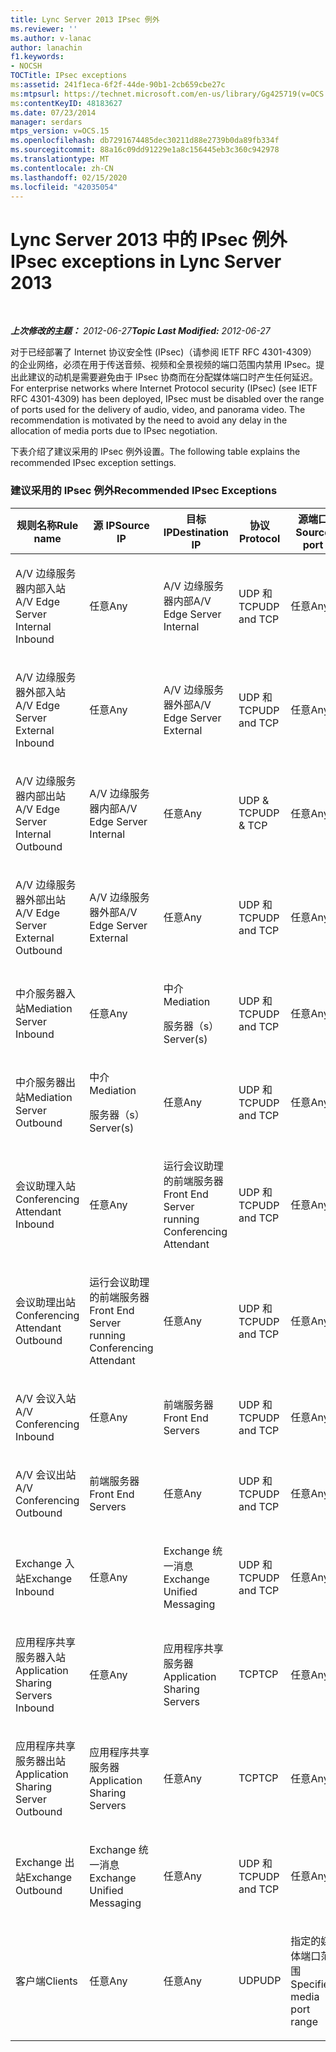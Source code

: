 ```yaml
---
title: Lync Server 2013 IPsec 例外
ms.reviewer: ''
ms.author: v-lanac
author: lanachin
f1.keywords:
- NOCSH
TOCTitle: IPsec exceptions
ms:assetid: 241f1eca-6f2f-44de-90b1-2cb659cbe27c
ms:mtpsurl: https://technet.microsoft.com/en-us/library/Gg425719(v=OCS.15)
ms:contentKeyID: 48183627
ms.date: 07/23/2014
manager: serdars
mtps_version: v=OCS.15
ms.openlocfilehash: db7291674485dec30211d88e2739b0da89fb334f
ms.sourcegitcommit: 88a16c09dd91229e1a8c156445eb3c360c942978
ms.translationtype: MT
ms.contentlocale: zh-CN
ms.lasthandoff: 02/15/2020
ms.locfileid: "42035054"
---
```

<div data-xmlns="http://www.w3.org/1999/xhtml">

<div class="topic" data-xmlns="http://www.w3.org/1999/xhtml" data-msxsl="urn:schemas-microsoft-com:xslt" data-cs="http://msdn.microsoft.com/">

<div data-asp="http://msdn2.microsoft.com/asp">

# <a name="ipsec-exceptions-in-lync-server-2013"></a><span data-ttu-id="50bb8-102">Lync Server 2013 中的 IPsec 例外</span><span class="sxs-lookup"><span data-stu-id="50bb8-102">IPsec exceptions in Lync Server 2013</span></span>

</div>

<div id="mainSection">

<div id="mainBody">

<span> </span>

<span data-ttu-id="50bb8-103">_**上次修改的主题：** 2012-06-27_</span><span class="sxs-lookup"><span data-stu-id="50bb8-103">_**Topic Last Modified:** 2012-06-27_</span></span>

<span data-ttu-id="50bb8-p101">对于已经部署了 Internet 协议安全性 (IPsec)（请参阅 IETF RFC 4301-4309）的企业网络，必须在用于传送音频、视频和全景视频的端口范围内禁用 IPsec。提出此建议的动机是需要避免由于 IPsec 协商而在分配媒体端口时产生任何延迟。</span><span class="sxs-lookup"><span data-stu-id="50bb8-p101">For enterprise networks where Internet Protocol security (IPsec) (see IETF RFC 4301-4309) has been deployed, IPsec must be disabled over the range of ports used for the delivery of audio, video, and panorama video. The recommendation is motivated by the need to avoid any delay in the allocation of media ports due to IPsec negotiation.</span></span>

<span data-ttu-id="50bb8-106">下表介绍了建议采用的 IPsec 例外设置。</span><span class="sxs-lookup"><span data-stu-id="50bb8-106">The following table explains the recommended IPsec exception settings.</span></span>

### <a name="recommended-ipsec-exceptions"></a><span data-ttu-id="50bb8-107">建议采用的 IPsec 例外</span><span class="sxs-lookup"><span data-stu-id="50bb8-107">Recommended IPsec Exceptions</span></span>

<table style="width:100%;">
<colgroup>
<col style="width: 14%" />
<col style="width: 14%" />
<col style="width: 14%" />
<col style="width: 14%" />
<col style="width: 14%" />
<col style="width: 14%" />
<col style="width: 14%" />
</colgroup>
<thead>
<tr class="header">
<th><span data-ttu-id="50bb8-108">规则名称</span><span class="sxs-lookup"><span data-stu-id="50bb8-108">Rule name</span></span></th>
<th><span data-ttu-id="50bb8-109">源 IP</span><span class="sxs-lookup"><span data-stu-id="50bb8-109">Source IP</span></span></th>
<th><span data-ttu-id="50bb8-110">目标 IP</span><span class="sxs-lookup"><span data-stu-id="50bb8-110">Destination IP</span></span></th>
<th><span data-ttu-id="50bb8-111">协议</span><span class="sxs-lookup"><span data-stu-id="50bb8-111">Protocol</span></span></th>
<th><span data-ttu-id="50bb8-112">源端口</span><span class="sxs-lookup"><span data-stu-id="50bb8-112">Source port</span></span></th>
<th><span data-ttu-id="50bb8-113">目标端口</span><span class="sxs-lookup"><span data-stu-id="50bb8-113">Destination port</span></span></th>
<th><span data-ttu-id="50bb8-114">身份验证要求</span><span class="sxs-lookup"><span data-stu-id="50bb8-114">Authentication Requirement</span></span></th>
</tr>
</thead>
<tbody>
<tr class="odd">
<td><p><span data-ttu-id="50bb8-115">A/V 边缘服务器内部入站</span><span class="sxs-lookup"><span data-stu-id="50bb8-115">A/V Edge Server Internal Inbound</span></span></p></td>
<td><p><span data-ttu-id="50bb8-116">任意</span><span class="sxs-lookup"><span data-stu-id="50bb8-116">Any</span></span></p></td>
<td><p><span data-ttu-id="50bb8-117">A/V 边缘服务器内部</span><span class="sxs-lookup"><span data-stu-id="50bb8-117">A/V Edge Server Internal</span></span></p></td>
<td><p><span data-ttu-id="50bb8-118">UDP 和 TCP</span><span class="sxs-lookup"><span data-stu-id="50bb8-118">UDP and TCP</span></span></p></td>
<td><p><span data-ttu-id="50bb8-119">任意</span><span class="sxs-lookup"><span data-stu-id="50bb8-119">Any</span></span></p></td>
<td><p><span data-ttu-id="50bb8-120">任意</span><span class="sxs-lookup"><span data-stu-id="50bb8-120">Any</span></span></p></td>
<td><p><span data-ttu-id="50bb8-121">不进行身份验证</span><span class="sxs-lookup"><span data-stu-id="50bb8-121">Do not authenticate</span></span></p></td>
</tr>
<tr class="even">
<td><p><span data-ttu-id="50bb8-122">A/V 边缘服务器外部入站</span><span class="sxs-lookup"><span data-stu-id="50bb8-122">A/V Edge Server External Inbound</span></span></p></td>
<td><p><span data-ttu-id="50bb8-123">任意</span><span class="sxs-lookup"><span data-stu-id="50bb8-123">Any</span></span></p></td>
<td><p><span data-ttu-id="50bb8-124">A/V 边缘服务器外部</span><span class="sxs-lookup"><span data-stu-id="50bb8-124">A/V Edge Server External</span></span></p></td>
<td><p><span data-ttu-id="50bb8-125">UDP 和 TCP</span><span class="sxs-lookup"><span data-stu-id="50bb8-125">UDP and TCP</span></span></p></td>
<td><p><span data-ttu-id="50bb8-126">任意</span><span class="sxs-lookup"><span data-stu-id="50bb8-126">Any</span></span></p></td>
<td><p><span data-ttu-id="50bb8-127">任意</span><span class="sxs-lookup"><span data-stu-id="50bb8-127">Any</span></span></p></td>
<td><p><span data-ttu-id="50bb8-128">不进行身份验证</span><span class="sxs-lookup"><span data-stu-id="50bb8-128">Do not authenticate</span></span></p></td>
</tr>
<tr class="odd">
<td><p><span data-ttu-id="50bb8-129">A/V 边缘服务器内部出站</span><span class="sxs-lookup"><span data-stu-id="50bb8-129">A/V Edge Server Internal Outbound</span></span></p></td>
<td><p><span data-ttu-id="50bb8-130">A/V 边缘服务器内部</span><span class="sxs-lookup"><span data-stu-id="50bb8-130">A/V Edge Server Internal</span></span></p></td>
<td><p><span data-ttu-id="50bb8-131">任意</span><span class="sxs-lookup"><span data-stu-id="50bb8-131">Any</span></span></p></td>
<td><p><span data-ttu-id="50bb8-132">UDP &amp; TCP</span><span class="sxs-lookup"><span data-stu-id="50bb8-132">UDP &amp; TCP</span></span></p></td>
<td><p><span data-ttu-id="50bb8-133">任意</span><span class="sxs-lookup"><span data-stu-id="50bb8-133">Any</span></span></p></td>
<td><p><span data-ttu-id="50bb8-134">任意</span><span class="sxs-lookup"><span data-stu-id="50bb8-134">Any</span></span></p></td>
<td><p><span data-ttu-id="50bb8-135">不进行身份验证</span><span class="sxs-lookup"><span data-stu-id="50bb8-135">Do not authenticate</span></span></p></td>
</tr>
<tr class="even">
<td><p><span data-ttu-id="50bb8-136">A/V 边缘服务器外部出站</span><span class="sxs-lookup"><span data-stu-id="50bb8-136">A/V Edge Server External Outbound</span></span></p></td>
<td><p><span data-ttu-id="50bb8-137">A/V 边缘服务器外部</span><span class="sxs-lookup"><span data-stu-id="50bb8-137">A/V Edge Server External</span></span></p></td>
<td><p><span data-ttu-id="50bb8-138">任意</span><span class="sxs-lookup"><span data-stu-id="50bb8-138">Any</span></span></p></td>
<td><p><span data-ttu-id="50bb8-139">UDP 和 TCP</span><span class="sxs-lookup"><span data-stu-id="50bb8-139">UDP and TCP</span></span></p></td>
<td><p><span data-ttu-id="50bb8-140">任意</span><span class="sxs-lookup"><span data-stu-id="50bb8-140">Any</span></span></p></td>
<td><p><span data-ttu-id="50bb8-141">任意</span><span class="sxs-lookup"><span data-stu-id="50bb8-141">Any</span></span></p></td>
<td><p><span data-ttu-id="50bb8-142">不进行身份验证</span><span class="sxs-lookup"><span data-stu-id="50bb8-142">Do not authenticate</span></span></p></td>
</tr>
<tr class="odd">
<td><p><span data-ttu-id="50bb8-143">中介服务器入站</span><span class="sxs-lookup"><span data-stu-id="50bb8-143">Mediation Server Inbound</span></span></p></td>
<td><p><span data-ttu-id="50bb8-144">任意</span><span class="sxs-lookup"><span data-stu-id="50bb8-144">Any</span></span></p></td>
<td><p><span data-ttu-id="50bb8-145">中介</span><span class="sxs-lookup"><span data-stu-id="50bb8-145">Mediation</span></span></p>
<p><span data-ttu-id="50bb8-146">服务器（s）</span><span class="sxs-lookup"><span data-stu-id="50bb8-146">Server(s)</span></span></p></td>
<td><p><span data-ttu-id="50bb8-147">UDP 和 TCP</span><span class="sxs-lookup"><span data-stu-id="50bb8-147">UDP and TCP</span></span></p></td>
<td><p><span data-ttu-id="50bb8-148">任意</span><span class="sxs-lookup"><span data-stu-id="50bb8-148">Any</span></span></p></td>
<td><p><span data-ttu-id="50bb8-149">任意</span><span class="sxs-lookup"><span data-stu-id="50bb8-149">Any</span></span></p></td>
<td><p><span data-ttu-id="50bb8-150">不进行身份验证</span><span class="sxs-lookup"><span data-stu-id="50bb8-150">Do not authenticate</span></span></p></td>
</tr>
<tr class="even">
<td><p><span data-ttu-id="50bb8-151">中介服务器出站</span><span class="sxs-lookup"><span data-stu-id="50bb8-151">Mediation Server Outbound</span></span></p></td>
<td><p><span data-ttu-id="50bb8-152">中介</span><span class="sxs-lookup"><span data-stu-id="50bb8-152">Mediation</span></span></p>
<p><span data-ttu-id="50bb8-153">服务器（s）</span><span class="sxs-lookup"><span data-stu-id="50bb8-153">Server(s)</span></span></p></td>
<td><p><span data-ttu-id="50bb8-154">任意</span><span class="sxs-lookup"><span data-stu-id="50bb8-154">Any</span></span></p></td>
<td><p><span data-ttu-id="50bb8-155">UDP 和 TCP</span><span class="sxs-lookup"><span data-stu-id="50bb8-155">UDP and TCP</span></span></p></td>
<td><p><span data-ttu-id="50bb8-156">任意</span><span class="sxs-lookup"><span data-stu-id="50bb8-156">Any</span></span></p></td>
<td><p><span data-ttu-id="50bb8-157">任意</span><span class="sxs-lookup"><span data-stu-id="50bb8-157">Any</span></span></p></td>
<td><p><span data-ttu-id="50bb8-158">不进行身份验证</span><span class="sxs-lookup"><span data-stu-id="50bb8-158">Do not authenticate</span></span></p></td>
</tr>
<tr class="odd">
<td><p><span data-ttu-id="50bb8-159">会议助理入站</span><span class="sxs-lookup"><span data-stu-id="50bb8-159">Conferencing Attendant Inbound</span></span></p></td>
<td><p><span data-ttu-id="50bb8-160">任意</span><span class="sxs-lookup"><span data-stu-id="50bb8-160">Any</span></span></p></td>
<td><p><span data-ttu-id="50bb8-161">运行会议助理的前端服务器</span><span class="sxs-lookup"><span data-stu-id="50bb8-161">Front End Server running Conferencing Attendant</span></span></p></td>
<td><p><span data-ttu-id="50bb8-162">UDP 和 TCP</span><span class="sxs-lookup"><span data-stu-id="50bb8-162">UDP and TCP</span></span></p></td>
<td><p><span data-ttu-id="50bb8-163">任意</span><span class="sxs-lookup"><span data-stu-id="50bb8-163">Any</span></span></p></td>
<td><p><span data-ttu-id="50bb8-164">任意</span><span class="sxs-lookup"><span data-stu-id="50bb8-164">Any</span></span></p></td>
<td><p><span data-ttu-id="50bb8-165">不进行身份验证</span><span class="sxs-lookup"><span data-stu-id="50bb8-165">Do not authenticate</span></span></p></td>
</tr>
<tr class="even">
<td><p><span data-ttu-id="50bb8-166">会议助理出站</span><span class="sxs-lookup"><span data-stu-id="50bb8-166">Conferencing Attendant Outbound</span></span></p></td>
<td><p><span data-ttu-id="50bb8-167">运行会议助理的前端服务器</span><span class="sxs-lookup"><span data-stu-id="50bb8-167">Front End Server running Conferencing Attendant</span></span></p></td>
<td><p><span data-ttu-id="50bb8-168">任意</span><span class="sxs-lookup"><span data-stu-id="50bb8-168">Any</span></span></p></td>
<td><p><span data-ttu-id="50bb8-169">UDP 和 TCP</span><span class="sxs-lookup"><span data-stu-id="50bb8-169">UDP and TCP</span></span></p></td>
<td><p><span data-ttu-id="50bb8-170">任意</span><span class="sxs-lookup"><span data-stu-id="50bb8-170">Any</span></span></p></td>
<td><p><span data-ttu-id="50bb8-171">任意</span><span class="sxs-lookup"><span data-stu-id="50bb8-171">Any</span></span></p></td>
<td><p><span data-ttu-id="50bb8-172">不进行身份验证</span><span class="sxs-lookup"><span data-stu-id="50bb8-172">Do not authenticate</span></span></p></td>
</tr>
<tr class="odd">
<td><p><span data-ttu-id="50bb8-173">A/V 会议入站</span><span class="sxs-lookup"><span data-stu-id="50bb8-173">A/V Conferencing Inbound</span></span></p></td>
<td><p><span data-ttu-id="50bb8-174">任意</span><span class="sxs-lookup"><span data-stu-id="50bb8-174">Any</span></span></p></td>
<td><p><span data-ttu-id="50bb8-175">前端服务器</span><span class="sxs-lookup"><span data-stu-id="50bb8-175">Front End Servers</span></span></p></td>
<td><p><span data-ttu-id="50bb8-176">UDP 和 TCP</span><span class="sxs-lookup"><span data-stu-id="50bb8-176">UDP and TCP</span></span></p></td>
<td><p><span data-ttu-id="50bb8-177">任意</span><span class="sxs-lookup"><span data-stu-id="50bb8-177">Any</span></span></p></td>
<td><p><span data-ttu-id="50bb8-178">任意</span><span class="sxs-lookup"><span data-stu-id="50bb8-178">Any</span></span></p></td>
<td><p><span data-ttu-id="50bb8-179">不进行身份验证</span><span class="sxs-lookup"><span data-stu-id="50bb8-179">Do not authenticate</span></span></p></td>
</tr>
<tr class="even">
<td><p><span data-ttu-id="50bb8-180">A/V 会议出站</span><span class="sxs-lookup"><span data-stu-id="50bb8-180">A/V Conferencing Outbound</span></span></p></td>
<td><p><span data-ttu-id="50bb8-181">前端服务器</span><span class="sxs-lookup"><span data-stu-id="50bb8-181">Front End Servers</span></span></p></td>
<td><p><span data-ttu-id="50bb8-182">任意</span><span class="sxs-lookup"><span data-stu-id="50bb8-182">Any</span></span></p></td>
<td><p><span data-ttu-id="50bb8-183">UDP 和 TCP</span><span class="sxs-lookup"><span data-stu-id="50bb8-183">UDP and TCP</span></span></p></td>
<td><p><span data-ttu-id="50bb8-184">任意</span><span class="sxs-lookup"><span data-stu-id="50bb8-184">Any</span></span></p></td>
<td><p><span data-ttu-id="50bb8-185">任意</span><span class="sxs-lookup"><span data-stu-id="50bb8-185">Any</span></span></p></td>
<td><p><span data-ttu-id="50bb8-186">不进行身份验证</span><span class="sxs-lookup"><span data-stu-id="50bb8-186">Do not authenticate</span></span></p></td>
</tr>
<tr class="odd">
<td><p><span data-ttu-id="50bb8-187">Exchange 入站</span><span class="sxs-lookup"><span data-stu-id="50bb8-187">Exchange Inbound</span></span></p></td>
<td><p><span data-ttu-id="50bb8-188">任意</span><span class="sxs-lookup"><span data-stu-id="50bb8-188">Any</span></span></p></td>
<td><p><span data-ttu-id="50bb8-189">Exchange 统一消息</span><span class="sxs-lookup"><span data-stu-id="50bb8-189">Exchange Unified Messaging</span></span></p></td>
<td><p><span data-ttu-id="50bb8-190">UDP 和 TCP</span><span class="sxs-lookup"><span data-stu-id="50bb8-190">UDP and TCP</span></span></p></td>
<td><p><span data-ttu-id="50bb8-191">任意</span><span class="sxs-lookup"><span data-stu-id="50bb8-191">Any</span></span></p></td>
<td><p><span data-ttu-id="50bb8-192">任意</span><span class="sxs-lookup"><span data-stu-id="50bb8-192">Any</span></span></p></td>
<td><p><span data-ttu-id="50bb8-193">不进行身份验证</span><span class="sxs-lookup"><span data-stu-id="50bb8-193">Do not authenticate</span></span></p></td>
</tr>
<tr class="even">
<td><p><span data-ttu-id="50bb8-194">应用程序共享服务器入站</span><span class="sxs-lookup"><span data-stu-id="50bb8-194">Application Sharing Servers Inbound</span></span></p></td>
<td><p><span data-ttu-id="50bb8-195">任意</span><span class="sxs-lookup"><span data-stu-id="50bb8-195">Any</span></span></p></td>
<td><p><span data-ttu-id="50bb8-196">应用程序共享服务器</span><span class="sxs-lookup"><span data-stu-id="50bb8-196">Application Sharing Servers</span></span></p></td>
<td><p><span data-ttu-id="50bb8-197">TCP</span><span class="sxs-lookup"><span data-stu-id="50bb8-197">TCP</span></span></p></td>
<td><p><span data-ttu-id="50bb8-198">任意</span><span class="sxs-lookup"><span data-stu-id="50bb8-198">Any</span></span></p></td>
<td><p><span data-ttu-id="50bb8-199">任意</span><span class="sxs-lookup"><span data-stu-id="50bb8-199">Any</span></span></p></td>
<td><p><span data-ttu-id="50bb8-200">不进行身份验证</span><span class="sxs-lookup"><span data-stu-id="50bb8-200">Do not authenticate</span></span></p></td>
</tr>
<tr class="odd">
<td><p><span data-ttu-id="50bb8-201">应用程序共享服务器出站</span><span class="sxs-lookup"><span data-stu-id="50bb8-201">Application Sharing Server Outbound</span></span></p></td>
<td><p><span data-ttu-id="50bb8-202">应用程序共享服务器</span><span class="sxs-lookup"><span data-stu-id="50bb8-202">Application Sharing Servers</span></span></p></td>
<td><p><span data-ttu-id="50bb8-203">任意</span><span class="sxs-lookup"><span data-stu-id="50bb8-203">Any</span></span></p></td>
<td><p><span data-ttu-id="50bb8-204">TCP</span><span class="sxs-lookup"><span data-stu-id="50bb8-204">TCP</span></span></p></td>
<td><p><span data-ttu-id="50bb8-205">任意</span><span class="sxs-lookup"><span data-stu-id="50bb8-205">Any</span></span></p></td>
<td><p><span data-ttu-id="50bb8-206">任意</span><span class="sxs-lookup"><span data-stu-id="50bb8-206">Any</span></span></p></td>
<td><p><span data-ttu-id="50bb8-207">不进行身份验证</span><span class="sxs-lookup"><span data-stu-id="50bb8-207">Do not authenticate</span></span></p></td>
</tr>
<tr class="even">
<td><p><span data-ttu-id="50bb8-208">Exchange 出站</span><span class="sxs-lookup"><span data-stu-id="50bb8-208">Exchange Outbound</span></span></p></td>
<td><p><span data-ttu-id="50bb8-209">Exchange 统一消息</span><span class="sxs-lookup"><span data-stu-id="50bb8-209">Exchange Unified Messaging</span></span></p></td>
<td><p><span data-ttu-id="50bb8-210">任意</span><span class="sxs-lookup"><span data-stu-id="50bb8-210">Any</span></span></p></td>
<td><p><span data-ttu-id="50bb8-211">UDP 和 TCP</span><span class="sxs-lookup"><span data-stu-id="50bb8-211">UDP and TCP</span></span></p></td>
<td><p><span data-ttu-id="50bb8-212">任意</span><span class="sxs-lookup"><span data-stu-id="50bb8-212">Any</span></span></p></td>
<td><p><span data-ttu-id="50bb8-213">任意</span><span class="sxs-lookup"><span data-stu-id="50bb8-213">Any</span></span></p></td>
<td><p><span data-ttu-id="50bb8-214">不进行身份验证</span><span class="sxs-lookup"><span data-stu-id="50bb8-214">Do not authenticate</span></span></p></td>
</tr>
<tr class="odd">
<td><p><span data-ttu-id="50bb8-215">客户端</span><span class="sxs-lookup"><span data-stu-id="50bb8-215">Clients</span></span></p></td>
<td><p><span data-ttu-id="50bb8-216">任意</span><span class="sxs-lookup"><span data-stu-id="50bb8-216">Any</span></span></p></td>
<td><p><span data-ttu-id="50bb8-217">任意</span><span class="sxs-lookup"><span data-stu-id="50bb8-217">Any</span></span></p></td>
<td><p><span data-ttu-id="50bb8-218">UDP</span><span class="sxs-lookup"><span data-stu-id="50bb8-218">UDP</span></span></p></td>
<td><p><span data-ttu-id="50bb8-219">指定的媒体端口范围</span><span class="sxs-lookup"><span data-stu-id="50bb8-219">Specified media port range</span></span></p></td>
<td><p><span data-ttu-id="50bb8-220">任意</span><span class="sxs-lookup"><span data-stu-id="50bb8-220">Any</span></span></p></td>
<td><p><span data-ttu-id="50bb8-221">不进行身份验证</span><span class="sxs-lookup"><span data-stu-id="50bb8-221">Do not authenticate</span></span></p></td>
</tr>
</tbody>
</table>


</div>

<span> </span>

</div>

</div>

</div>

